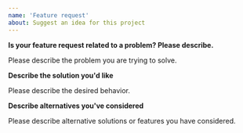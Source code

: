 ```yaml
---
name: 'Feature request'
about: Suggest an idea for this project
---
```


<!--
Thank you for suggesting an idea to make Vero better.

Please fill in as much of the template below as you're able.
-->

**Is your feature request related to a problem? Please describe.**

Please describe the problem you are trying to solve.

**Describe the solution you'd like**

Please describe the desired behavior.

**Describe alternatives you've considered**

Please describe alternative solutions or features you have considered.
